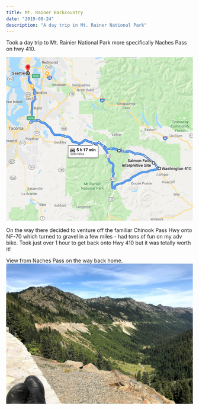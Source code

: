 ```yaml
---
title: Mt. Rainer Backcountry
date: "2019-08-24"
description: "A day trip in Mt. Rainer National Park"
---
```


Took a day trip to Mt. Rainier National Park more specifically Naches Pass on hwy 410.

![Route](./route.png)

On the way there decided to venture off the familiar Chinook Pass Hwy onto NF-70 which turned to gravel in a few miles - had tons of fun on my adv bike. Took just over 1 hour to get back onto Hwy 410 but it was totally worth it!

View from Naches Pass on the way back home.
![Naches Pass overlook from hwy 410](./naches_pass.jpg)
